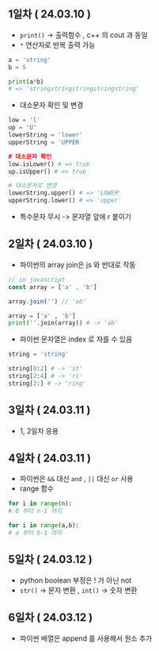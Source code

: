## 1일차 ( 24.03.10 )

- `print()` -> 출력함수 , c++ 의 cout 과 동일
- `*` 연산자로 반복 출력 가능
```python
a = 'string'
b = 5

print(a*b) 
# => 'stringstringstringstringstring'
```
- 대소문자 확인 및 변경
```python
low = 'l'
up = 'U'
lowerString = 'lower'
upperString = 'UPPER

# 대소문자 확인
low.isLower() # => true
up.isUpper() # => true

# 대소문자로 변경
lowerString.upper() # => 'LOWER'
upperString.lower() # => 'upper'
```
- 특수문자 무시 -> 문자열 앞에 r 붙이기

## 2일차 ( 24.03.10 )
- 파이썬의 array join은 js 와 반대로 작동
```js
// in javascript
const array = ['a' , 'b']

array.join('') // 'ab'
```
```python
array = ['a' , 'b']
print(''.join(array)) # -> 'ab'
```
- 파이썬 문자열은 index 로 자를 수 있음
```python
string = 'string'

string[0:2] # -> 'st'
string[2:4] # -> 'ri'
string[2:] # -> 'ring'
```

## 3일차 ( 24.03.11 )
- 1, 2일차 응용

## 4일차 ( 24.03.11 )
- 파이썬은 `&&` 대신 `and` , `||` 대신 `or` 사용
- range 함수
```python
for i in range(n):
# 0 부터 n-1 까지

for i in range(a,b):
# a 부터 b-1 까지
```

## 5일차 ( 24.03.12 )
- python boolean 부정은 ! 가 아닌 not
- `str()` -> 문자 변환 , `int()` -> 숫자 변환

## 6일차 ( 24.03.12 )
- 파이썬 배열은 append 를 사용해서 원소 추가
